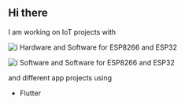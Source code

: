 ## Hi there

I am working on IoT projects with

![i][arrow] Hardware and Software for ESP8266 and ESP32

![i][arrow] Software and Software for ESP8266 and ESP32

and different app projects using

- Flutter

[arrow]: https://img.icons8.com/small/10/000000/long-arrow-right.png

